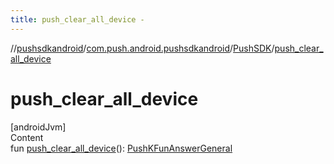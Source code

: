 ```yaml
---
title: push_clear_all_device -
---
```

//[pushsdkandroid](../../index.md)/[com.push.android.pushsdkandroid](../index.md)/[PushSDK](index.md)/[push_clear_all_device](push_clear_all_device.md)



# push_clear_all_device  
[androidJvm]  
Content  
fun [push_clear_all_device](push_clear_all_device.md)(): [PushKFunAnswerGeneral](../../com.push.android.pushsdkandroid.core/-push-k-fun-answer-general/index.md)  



